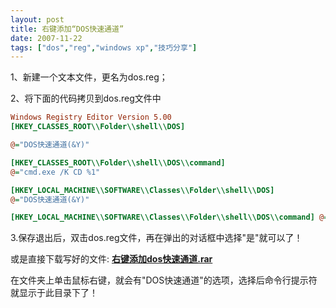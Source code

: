 ```yaml
---
layout: post
title: 右键添加“DOS快速通道”
date: 2007-11-22
tags: ["dos","reg","windows xp","技巧分享"]
---
```


1、新建一个文本文件，更名为dos.reg；

2、将下面的代码拷贝到dos.reg文件中

<!--more-->
```ini
Windows Registry Editor Version 5.00
[HKEY_CLASSES_ROOT\\Folder\\shell\\DOS]

@="DOS快速通道(&Y)"

[HKEY_CLASSES_ROOT\\Folder\\shell\\DOS\\command]
@="cmd.exe /K CD %1"

[HKEY_LOCAL_MACHINE\\SOFTWARE\\Classes\\Folder\\shell\\DOS]
@="DOS快速通道(&Y)"

[HKEY_LOCAL_MACHINE\\SOFTWARE\\Classes\\Folder\\shell\\DOS\\command] @="cmd.exe /K CD %1"
```

3.保存退出后，双击dos.reg文件，再在弹出的对话框中选择"是"就可以了！

或是直接下载写好的文件: [**右键添加dos快速通道.rar**](http://cid-6abece639ad907b9.skydrive.live.com/self.aspx/public/%e5%8f%b3%e9%94%ae%e6%b7%bb%e5%8a%a0dos%e5%bf%ab%e9%80%9f%e9%80%9a%e9%81%93.rar)

在文件夹上单击鼠标右键，就会有"DOS快速通道"的选项，选择后命令行提示符就显示于此目录下了！
